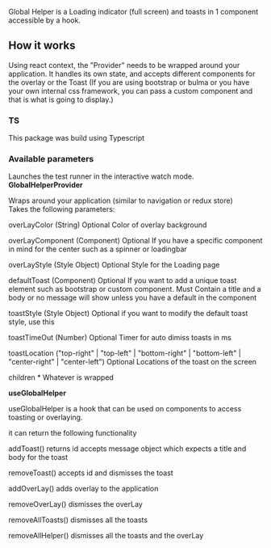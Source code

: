 Global Helper is a Loading indicator (full screen) and toasts in 1 component accessible by a hook.

## How it works

Using react context, the "Provider" needs to be wrapped around your application. It handles its own state, and accepts different components for the overlay or the Toast
(If you are using bootstrap or bulma or you have your own internal css framework, you can pass a custom component and that is what is going to display.)

### TS

This package was build using Typescript<br />

### Available parameters

Launches the test runner in the interactive watch mode.<br />
**GlobalHelperProvider**

<GlobalHelperProvider>

Wraps around your application (similar to navigation or redux store)<br/>
Takes the following parameters:

overLayColor (String) Optional
Color of overlay background<br/>

overLayComponent (Component) Optional
If you have a specific component in mind for the center such as a spinner or loadingbar <br/> 

overLayStyle (Style Object) Optional
Style for the Loading page <br/>

defaultToast (Component) Optional
If you want to add a unique toast element such as bootstrap or custom component. Must Contain a title and a body or no message will show unless you have a default in the component<br/>

toastStyle (Style Object) Optional
if you want to modify the default toast style, use this <br/>

toastTimeOut (Number) Optional
Timer for auto dimiss toasts in ms <br/>

toastLocation ("top-right" | "top-left" | "bottom-right" | "bottom-left" | "center-right" | "center-left") Optional
Locations of the toast on the screen <br/>

children * Whatever is wrapped



**useGlobalHelper**

useGlobalHelper is a hook that can be used on components to access toasting or overlaying. 

it can return the following functionality

addToast() 
returns id
accepts message object which expects a title and body for the toast<br/>

removeToast()
accepts id and dismisses the toast<br/>

addOverLay()
adds overlay to the application <br/>

removeOverLay()
dismisses the overLay <br/>

removeAllToasts()
dismisses all the toasts <br/>

removeAllHelper()
dismisses all the toasts and the overLay<br/>